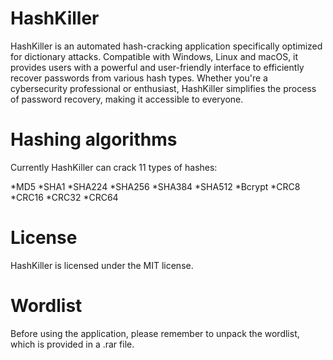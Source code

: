 # HashKiller
HashKiller is an automated hash-cracking application specifically optimized for dictionary attacks. Compatible with Windows, Linux and macOS, it provides users with a powerful and user-friendly interface to efficiently recover passwords from various hash types. Whether you're a cybersecurity professional or enthusiast, HashKiller simplifies the process of password recovery, making it accessible to everyone.

# Hashing algorithms
Currently HashKiller can crack 11 types of hashes:

*MD5
*SHA1
*SHA224
*SHA256
*SHA384
*SHA512
*Bcrypt
*CRC8
*CRC16
*CRC32
*CRC64

# License
HashKiller is licensed under the MIT license.

# Wordlist
Before using the application, please remember to unpack the wordlist, which is provided in a .rar file.
